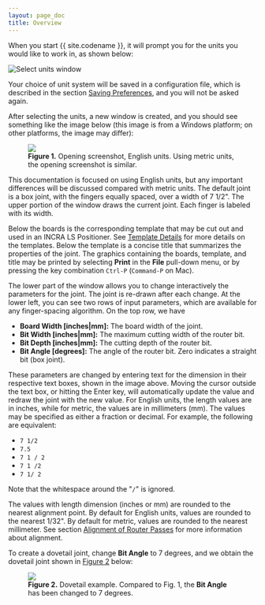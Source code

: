 ```yaml
---
layout: page_doc
title: Overview
---
```


When you start {{ site.codename }}, it will prompt you for the units you would
like to work in, as shown below:

<img src="{{ site.baseurl }}/images/select_units.png" alt="Select units window">

Your choice of unit system will be saved in a configuration file, which is
described in the section [Saving Preferences](#saving-preferences), and you
will not be asked again.

After selecting the units, a new window is created, and you should see something like the image
below (this image is from a Windows platform; on other platforms,
the image may differ):

<figure class="zoomable">
<a name="figure1">
<img src="{{ site.baseurl }}/images/opening_screen_shot.png">
</a>
<figcaption>
<b>Figure 1.</b>  Opening screenshot, English units.  Using metric units, the
opening screenshot is similar.
</figcaption>
</figure>

This documentation is focused on using English units, but any important
differences will be discussed compared with metric units.
The default joint is a box joint, with the fingers equally spaced, over a
width of 7 1/2\".  The upper portion of the window draws the current joint.
Each finger is labeled with its width.

Below the boards is the corresponding template that may be
cut out and used in an INCRA LS Positioner. See [Template
Details](#incra-template-details) for more details on the templates.  Below the template is a concise
title that summarizes the properties of the joint.  The graphics containing the boards,
template, and title may be printed by selecting <b>Print</b> in the
<b>File</b> pull-down menu, or by pressing the key combination `Ctrl-P`
(`Command-P` on Mac).

The lower part of the window allows you to change interactively the parameters
for the joint.  The joint is re-drawn after each change.  At the lower left,
you can see two rows of input parameters, which are available for any
finger-spacing algorithm.  On the top row, we have

* <b>Board Width [inches|mm]:</b> The board width of the joint.
* <b>Bit Width [inches|mm]:</b>  The maximum cutting width of the router bit.
* <b>Bit Depth [inches|mm]:</b> The cutting depth of the router bit.
* <b>Bit Angle [degrees]:</b> The angle of the router bit.  Zero indicates
  a straight bit (box joint).

These parameters are changed by entering text for the dimension in their
respective text boxes, shown in the image above.  Moving the cursor outside
the text box, or hitting the Enter key, will automatically update the value
and redraw the joint with the new value.  For English units, the length
values are in inches, while for metric, the values are in millimeters (mm).
The values may be specified as either a fraction or decimal.
For example, the following are equivalent:

* `7 1/2`
* `7.5`
* `7 1 / 2`
* `7 1 /2`
* `7 1/ 2`

Note that the whitespace around the \"`/`\" is ignored.

The values with length dimension (inches or mm) are rounded to the nearest
alignment point.  By default for English units, values are rounded to the nearest
1/32\".  By default for metric, values are rounded to the  nearest
millimeter.  See section [Alignment of Router Passes](#alignment) for more
information about alignment.

To create a dovetail joint, change <b>Bit Angle</b> to 7 degrees, and we obtain the
dovetail joint shown in [Figure 2](#figure2) below:

<figure class="zoomable">
<a name="figure2">
<img src="{{ site.baseurl }}/images/dovetail_screen_shot.png">
</a>
<figcaption>
<b>Figure 2.</b>  Dovetail example.  Compared to Fig. 1, the <b>Bit Angle</b>
has been changed to 7 degrees.
</figcaption>
</figure>
